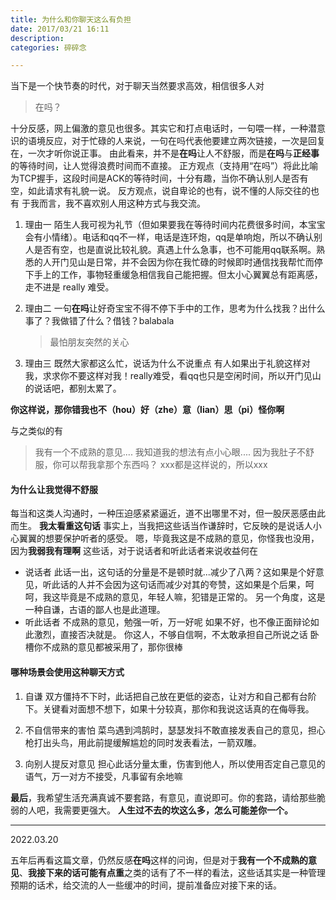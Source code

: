 ```yaml
---
title: 为什么和你聊天这么有负担
date: 2017/03/21 16:11
description:
categories: 碎碎念

---
```


当下是一个快节奏的时代，对于聊天当然要求高效，相信很多人对

> 在吗？

十分反感，网上偏激的意见也很多。其实它和打点电话时，一句喂一样，一种潜意识的语境反应，对于忙碌的人来说，一句在吗代表他要建立两次链接，一次是回复在，一次才听你说正事。
由此看来，并不是**在吗**让人不舒服，而是**在吗**与**正经事**的等待时间，让人觉得浪费时间而不直接。
正方观点（支持用“在吗”）将此比喻为TCP握手，这段时间是ACK的等待时间，十分有趣，当你不确认别人是否有空，如此请求有礼貌一说。
反方观点，说自卑论的也有，说不懂的人际交往的也有
于我而言，我不喜欢别人用这种方式与我交流。

1. 理由一
   陌生人我可视为礼节（但如果要我在等待时间内花费很多时间，本宝宝会有小情绪）。电话和qq不一样，电话是连环炮，qq是单响炮，所以不确认别人是否有空，也是直说比较礼貌。真遇上什么急事，也不可能用qq联系啊。熟悉的人开门见山是日常，并不会因为你在我忙碌的时候即时通信找我帮忙而停下手上的工作，事物轻重缓急相信我自己能把握。但太小心翼翼总有距离感，走不进是 really 难受。

2. 理由二
   一句**在吗**让好奇宝宝不得不停下手中的工作，思考为什么找我？出什么事了？我做错了什么？借钱？balabala
   
   > 最怕朋友突然的关心

3. 理由三
   既然大家都这么忙，说话为什么不说重点
   有人如果出于礼貌这样对我，求求你不要这样对我！really难受，看qq也只是空闲时间，所以开门见山的说话吧，都别太累了。

**你这样说，那你错我也不（hou）好（zhe）意（lian）思（pi）怪你啊**

与之类似的有

> 我有一个不成熟的意见....
>    我知道我的想法有点小心眼....
>    因为我肚子不舒服，你可以帮我拿那个东西吗？
>    xxx都是这样说的，所以xxx

#### 为什么让我觉得不舒服

每当和这类人沟通时，一种压迫感紧紧逼近，道不出哪里不对，但一股厌恶感由此而生。
**我太看重这句话**
 事实上，当我把这些话当作谦辞时，它反映的是说话人小心翼翼的想要保护听者的感受。
嗯，毕竟我这是不成熟的意见，你怪我也没用，因为**我弱我有理啊**
这些话，对于说话者和听此话者来说收益何在

* 说话者
  此话一出，这句话的分量是不是顿时就...减少了八两？这如果是个好意见，听此话的人并不会因为这句话而减少对其的夸赞，这如果是个后果，呵呵，我这毕竟是不成熟的意见，年轻人嘛，犯错是正常的。
  另一个角度，这是一种自谦，古语的鄙人也是此道理。
* 听此话者
  不成熟的意见，勉强一听，万一好呢
  如果不好，也不像正面辩论如此激烈，直接否决就是。
  你这人，不够自信啊，不太敢承担自己所说之话
  卧槽你不成熟的意见都被采用了，那你很棒

#### 哪种场景会使用这种聊天方式

1. 自谦
   双方僵持不下时，此话把自己放在更低的姿态，让对方和自己都有台阶下。关键看对面想不想下，如果十分较真，那你和我说这话真的在侮辱我。

2. 不自信带来的害怕
   菜鸟遇到鸿鹄时，瑟瑟发抖不敢直接发表自己的意见，担心枪打出头鸟，用此前提缓解尴尬的同时发表看法，一箭双雕。

3. 向别人提反对意见
   担心此话分量太重，伤害到他人，所以使用否定自己意见的语气，万一对方不接受，凡事留有余地嘛

**最后**，我希望生活充满真诚不要套路，有意见，直说即可。你的套路，请给那些脆弱的人吧，我需要更强大。
**人生过不去的坎这么多，怎么可能差你一个。**

---

2022.03.20 

五年后再看这篇文章，仍然反感**在吗**这样的问询，但是对于**我有一个不成熟的意见**、**我接下来的话可能有点重**之类的话有了不一样的看法，这些话其实是一种管理预期的话术，给交流的人一些缓冲的时间，提前准备应对接下来的话。
